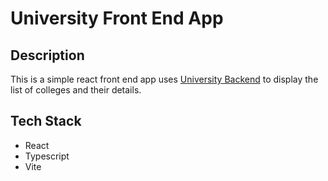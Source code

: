 # University Front End App

## Description
This is a simple react front end app uses  [University Backend](https://github.com/loganathansellappa/university#readme) to display the list of colleges and their details.

## Tech Stack
  - React
  - Typescript
  - Vite
